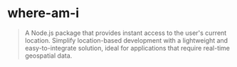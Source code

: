 # where-am-i
> A Node.js package that provides instant access to the user's current location. Simplify location-based development with a lightweight and easy-to-integrate solution, ideal for applications that require real-time geospatial data.